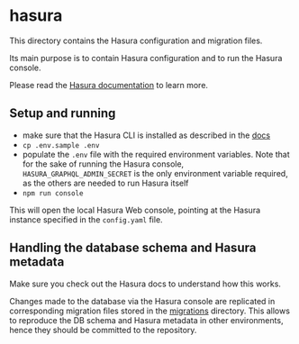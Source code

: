 # hasura

This directory contains the Hasura configuration and migration files.

Its main purpose is to contain Hasura configuration and to run the Hasura console.

Please read the [Hasura documentation](https://docs.hasura.io) to learn more.

## Setup and running

- make sure that the Hasura CLI is installed as described in the [docs](https://docs.hasura.io/1.0/graphql/manual/hasura-cli/install-hasura-cli.html)
- `cp .env.sample .env`
- populate the `.env` file with the required environment variables. Note that for the sake of running the Hasura console, `HASURA_GRAPHQL_ADMIN_SECRET` is the only environment variable required, as the others are needed to run Hasura itself
- `npm run console`

This will open the local Hasura Web console, pointing at the Hasura instance specified in the `config.yaml` file.

## Handling the database schema and Hasura metadata

Make sure you check out the Hasura docs to understand how this works.

Changes made to the database via the Hasura console are replicated in corresponding migration files stored in the [migrations](./migrations) directory. This allows to reproduce the DB schema and Hasura metadata in other environments, hence they should be committed to the repository.

